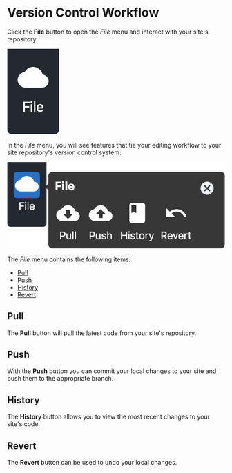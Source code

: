 # Version Control Workflow

Click the **File** button to open the _File_ menu and interact with your site's repository.

![File icon](../assets/FileIcon.jpg ':size=60')

In the _File_ menu, you will see features that tie your editing workflow to your site repository's
version control system.

![File menu](../assets/FileMenu.jpg ':size=50%')

The _File_ menu contains the following items:

* [Pull](#pull)
* [Push](#push)
* [History](#history)
* [Revert](#revert)

## Pull

The **Pull** button will pull the latest code from your site's repository.

## Push

With the **Push** button you can commit your local changes to your site and push them to the
appropriate branch.

## History

The **History** button allows you to view the most recent changes to your site's code.

## Revert

The **Revert** button can be used to undo your local changes.
